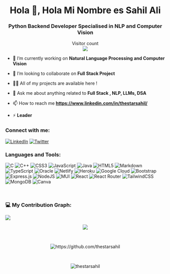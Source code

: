
<h1 align="center">Hola 👋, Hola Mi Nombre es Sahil Ali </h1>
<h3 align="center"> Python Backend Developer Specialised in NLP and Computer Vision </h3>

<p align="center"> 
<!---
<img style="margin:auto;height:200px;" src="https://user-images.githubusercontent.com/83454075/180928900-62047562-846b-44eb-a954-2a5489425ded.gif"  />
--->
  
  <p align="center">
    Visitor count<br>
  <img src="https://profile-counter.glitch.me/aboutme/count.svg" />
</p>
  

- 🌱 I’m currently working on **Natural Language Processing and Computer Vision**

- 👯 I’m looking to collaborate on **Full Stack Project**

- 👨‍💻 All of my projects are available here !

- 💬 Ask me about anything related to **Full Stack , NLP, LLMs, DSA**

- 📫 How to reach me **https://www.linkedin.com/in/thestarsahil/**

- ⚡ **Leader**

<h3 align="left">Connect with me:</h3>

[![LinkedIn](https://img.shields.io/badge/LinkedIn-%230077B5.svg?logo=linkedin&logoColor=white)](https://www.linkedin.com/in/thestarsahil/) [![Twitter](https://img.shields.io/badge/Twitter-%231DA1F2.svg?logo=Twitter&logoColor=white)](https://twitter.com/thestarsahil)

<h3 align="left">Languages and Tools:</h3>

![C](https://img.shields.io/badge/c-%2300599C.svg?style=for-the-badge&logo=c&logoColor=white) ![C++](https://img.shields.io/badge/c++-%2300599C.svg?style=for-the-badge&logo=c%2B%2B&logoColor=white) ![CSS3](https://img.shields.io/badge/css3-%231572B6.svg?style=for-the-badge&logo=css3&logoColor=white) ![JavaScript](https://img.shields.io/badge/javascript-%23323330.svg?style=for-the-badge&logo=javascript&logoColor=%23F7DF1E) ![Java](https://img.shields.io/badge/java-%23ED8B00.svg?style=for-the-badge&logo=java&logoColor=white) ![HTML5](https://img.shields.io/badge/html5-%23E34F26.svg?style=for-the-badge&logo=html5&logoColor=white) ![Markdown](https://img.shields.io/badge/markdown-%23000000.svg?style=for-the-badge&logo=markdown&logoColor=white) ![TypeScript](https://img.shields.io/badge/typescript-%23007ACC.svg?style=for-the-badge&logo=typescript&logoColor=white) ![Oracle](https://img.shields.io/badge/Oracle-F80000?style=for-the-badge&logo=oracle&logoColor=white) ![Netlify](https://img.shields.io/badge/netlify-%23000000.svg?style=for-the-badge&logo=netlify&logoColor=#00C7B7) ![Heroku](https://img.shields.io/badge/heroku-%23430098.svg?style=for-the-badge&logo=heroku&logoColor=white) ![Google Cloud](https://img.shields.io/badge/Google%20Cloud-%234285F4.svg?style=for-the-badge&logo=google-cloud&logoColor=white) ![Bootstrap](https://img.shields.io/badge/bootstrap-%23563D7C.svg?style=for-the-badge&logo=bootstrap&logoColor=white) ![Express.js](https://img.shields.io/badge/express.js-%23404d59.svg?style=for-the-badge&logo=express&logoColor=%2361DAFB) ![NodeJS](https://img.shields.io/badge/node.js-6DA55F?style=for-the-badge&logo=node.js&logoColor=white) ![MUI](https://img.shields.io/badge/MUI-%230081CB.svg?style=for-the-badge&logo=material-ui&logoColor=white) ![React](https://img.shields.io/badge/react-%2320232a.svg?style=for-the-badge&logo=react&logoColor=%2361DAFB) ![React Router](https://img.shields.io/badge/React_Router-CA4245?style=for-the-badge&logo=react-router&logoColor=white) ![TailwindCSS](https://img.shields.io/badge/tailwindcss-%2338B2AC.svg?style=for-the-badge&logo=tailwind-css&logoColor=white) ![MongoDB](https://img.shields.io/badge/MongoDB-%234ea94b.svg?style=for-the-badge&logo=mongodb&logoColor=white) ![Canva](https://img.shields.io/badge/Canva-%2300C4CC.svg?style=for-the-badge&logo=Canva&logoColor=white)

<br/>

 ### 💻 My Contribution Graph:
![](https://github-profile-summary-cards.vercel.app/api/cards/profile-details?username=thestarsahil&theme=vue)
   <br/>
   
<p align="center" >
<a href="https://github.com/thestarsahil/convoychat">
  <img align="center" src=https://github-readme-stats.vercel.app/api?username=thestarsahil&show_icons=true&count_private=true&layout=compact&theme=dark&hide_border=true)](https://github.com/thestarsahil/github-readme-stats>
</a>
 </p>

 
<br>
<p align="center">
 <img align="center" src="https://github-readme-streak-stats.herokuapp.com/?user=thestarsahil&count_private=true&theme=gruvbox_duo" alt="https://github.com/thestarsahil" />
</p>
<br/>
<p align="center">
<img align="center" src="https://github-readme-stats.vercel.app/api/top-langs?username=thestarsahil&show_icons=true&theme=dark&count_private=true&hide_border=true&locale=en&layout=compact" alt="thestarsahil" />
</p>


<!--[![@divine01's Holopin board](https://holopin.me/divine01)](https://holopin.io/@divine01)-->

